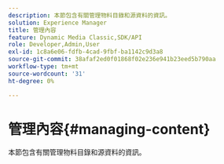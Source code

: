 ```yaml
---
description: 本節包含有關管理物料目錄和源資料的資訊。
solution: Experience Manager
title: 管理內容
feature: Dynamic Media Classic,SDK/API
role: Developer,Admin,User
exl-id: 1c8a6e06-fdfb-4cad-9fbf-ba1142c9d3a8
source-git-commit: 38afaf2ed0f01868f02e236e941b23eed5b790aa
workflow-type: tm+mt
source-wordcount: '31'
ht-degree: 0%

---
```


# 管理內容{#managing-content}

本節包含有關管理物料目錄和源資料的資訊。
